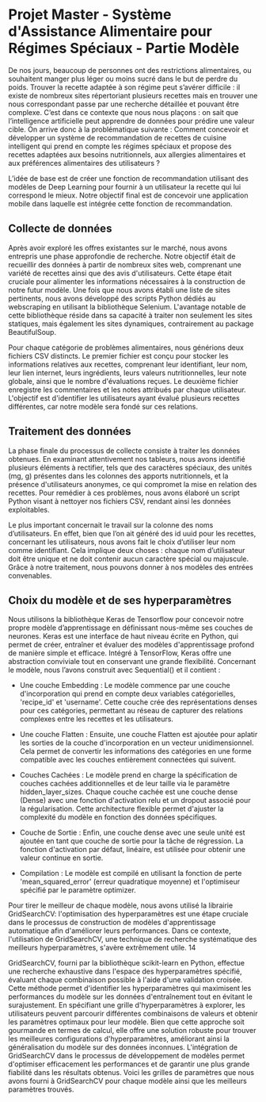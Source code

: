 # Projet Master - Système d'Assistance Alimentaire pour Régimes Spéciaux - Partie Modèle

De nos jours, beaucoup de personnes ont des restrictions alimentaires, ou
souhaitent manger plus léger ou moins sucré dans le but de perdre du poids. Trouver
la recette adaptée à son régime peut s’avérer difficile : il existe de nombreux sites
répertoriant plusieurs recettes mais en trouver une nous correspondant passe par une
recherche détaillée et pouvant être complexe. C’est dans ce contexte que nous nous
plaçons : on sait que l’intelligence artificielle peut apprendre de données pour prédire
une valeur cible. On arrive donc à la problématique suivante : Comment concevoir et
développer un système de recommandation de recettes de cuisine intelligent qui
prend en compte les régimes spéciaux et propose des recettes adaptées aux besoins
nutritionnels, aux allergies alimentaires et aux préférences alimentaires des
utilisateurs ?

L’idée de base est de créer une fonction de recommandation utilisant des modèles de
Deep Learning pour fournir à un utilisateur la recette qui lui correspond le mieux.
Notre objectif final est de concevoir une application mobile dans laquelle est intégrée
cette fonction de recommandation.

## Collecte de données

Après avoir exploré les offres existantes sur le marché, nous avons entrepris
une phase approfondie de recherche. Notre objectif était de recueillir des données à
partir de nombreux sites web, comprenant une variété de recettes ainsi que des avis
d'utilisateurs. Cette étape était cruciale pour alimenter les informations nécessaires à
la construction de notre futur modèle. Une fois que nous avons établi une liste de
sites pertinents, nous avons développé des scripts Python dédiés au webscraping en
utilisant la bibliothèque Selenium. L'avantage notable de cette bibliothèque réside
dans sa capacité à traiter non seulement les sites statiques, mais également les sites
dynamiques, contrairement au package BeautifulSoup.

Pour chaque catégorie de problèmes alimentaires, nous générions deux fichiers CSV
distincts. Le premier fichier est conçu pour stocker les informations relatives aux
recettes, comprenant leur identifiant, leur nom, leur lien internet, leurs ingrédients,
leurs valeurs nutritionnelles, leur note globale, ainsi que le nombre d'évaluations
reçues. Le deuxième fichier enregistre les commentaires et les notes attribués par
chaque utilisateur. L'objectif est d'identifier les utilisateurs ayant évalué plusieurs
recettes différentes, car notre modèle sera fondé sur ces relations.

## Traitement des données

La phase finale du processus de collecte consiste à traiter les données
obtenues. En examinant attentivement nos tableurs, nous avons identifié plusieurs
éléments à rectifier, tels que des caractères spéciaux, des unités (mg, g) présentes
dans les colonnes des apports nutritionnels, et la présence d'utilisateurs anonymes, ce
qui compromet la mise en relation des recettes. Pour remédier à ces problèmes, nous
avons élaboré un script Python visant à nettoyer nos fichiers CSV, rendant ainsi les
données exploitables.

Le plus important concernait le travail sur la colonne des noms d’utilisateurs.
En effet, bien que l’on ait généré des id uuid pour les recettes, concernant les
utilisateurs, nous avons fait le choix d’utiliser leur nom comme identifiant. Cela
implique deux choses : chaque nom d’utilisateur doit être unique et ne doit contenir
aucun caractère spécial ou majuscule. Grâce à notre traitement, nous pouvons donner
à nos modèles des entrées convenables.

## Choix du modèle et de ses hyperparamètres

Nous utilisons la bibliothèque Keras de Tensorflow pour
concevoir notre propre modèle d’apprentissage en définissant nous-même ses
couches de neurones. Keras est une interface de haut niveau écrite en Python, qui
permet de créer, entraîner et évaluer des modèles d'apprentissage profond de manière
simple et efficace. Intégré à TensorFlow, Keras offre une abstraction conviviale tout
en conservant une grande flexibilité. Concernant le modèle, nous l’avons construit
avec Sequential() et il contient :

- Une couche Embedding : Le modèle commence par une couche
d'incorporation qui prend en compte deux variables catégorielles, 'recipe_id' et
'username'. Cette couche crée des représentations denses pour ces catégories,
permettant au réseau de capturer des relations complexes entre les recettes et
les utilisateurs.

-  Une couche Flatten : Ensuite, une couche Flatten est ajoutée pour aplatir les
sorties de la couche d'incorporation en un vecteur unidimensionnel. Cela
permet de convertir les informations des catégories en une forme compatible
avec les couches entièrement connectées qui suivent.

- Couches Cachées : Le modèle prend en charge la spécification de couches
cachées additionnelles et de leur taille via le paramètre hidden_layer_sizes.
Chaque couche cachée est une couche dense (Dense) avec une fonction
d'activation relu et un dropout associé pour la régularisation. Cette architecture
flexible permet d'ajuster la complexité du modèle en fonction des données
spécifiques.

- Couche de Sortie : Enfin, une couche dense avec une seule unité est ajoutée
en tant que couche de sortie pour la tâche de régression. La fonction
d'activation par défaut, linéaire, est utilisée pour obtenir une valeur continue en
sortie.

- Compilation : Le modèle est compilé en utilisant la fonction de perte
'mean_squared_error' (erreur quadratique moyenne) et l'optimiseur spécifié par
le paramètre optimizer.

Pour tirer le meilleur de chaque modèle, nous avons utilisé la librairie
GridSearchCV: l'optimisation des hyperparamètres est une étape cruciale dans le
processus de construction de modèles d'apprentissage automatique afin d'améliorer
leurs performances. Dans ce contexte, l'utilisation de GridSearchCV, une technique
de recherche systématique des meilleurs hyperparamètres, s'avère extrêmement utile.
14

GridSearchCV, fourni par la bibliothèque scikit-learn en Python, effectue une
recherche exhaustive dans l'espace des hyperparamètres spécifié, évaluant chaque
combinaison possible à l'aide d'une validation croisée. Cette méthode permet
d'identifier les hyperparamètres qui maximisent les performances du modèle sur les
données d'entraînement tout en évitant le surajustement. En spécifiant une grille
d'hyperparamètres à explorer, les utilisateurs peuvent parcourir différentes
combinaisons de valeurs et obtenir les paramètres optimaux pour leur modèle. Bien
que cette approche soit gourmande en termes de calcul, elle offre une solution
robuste pour trouver les meilleures configurations d'hyperparamètres, améliorant
ainsi la généralisation du modèle sur des données inconnues. L'intégration de
GridSearchCV dans le processus de développement de modèles permet d'optimiser
efficacement les performances et de garantir une plus grande fiabilité dans les
résultats obtenus. Voici les grilles de paramètres que nous avons fourni à
GridSearchCV pour chaque modèle ainsi que les meilleurs paramètres trouvés.